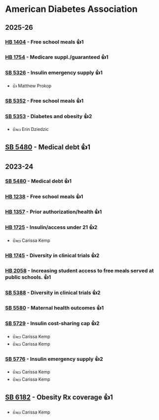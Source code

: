 # American Diabetes Association
## 2025-26

### [HB 1404](/bill/2025-26/hb/1404/) - Free school meals 👍1  

### [HB 1754](/bill/2025-26/hb/1754/) - Medicare suppl./guaranteed 👍1  

### [SB 5326](/bill/2025-26/sb/5326/) - Insulin emergency supply 👍1  
* 👍 Matthew Prokop

### [SB 5352](/bill/2025-26/sb/5352/) - Free school meals 👍1  

### [SB 5353](/bill/2025-26/sb/5353/) - Diabetes and obesity 👍2  
* 👍💵 Erin Dziedzic

## [SB 5480](/bill/2025-26/sb/5480/) - Medical debt 👍1  

## 2023-24

### [SB 5480](/bill/2023-24/sb/5480/) - Medical debt 👍1  

### [HB 1238](/bill/2023-24/hb/1238/) - Free school meals 👍1  

### [HB 1357](/bill/2023-24/hb/1357/) - Prior authorization/health 👍1  

### [HB 1725](/bill/2023-24/hb/1725/) - Insulin/access under 21 👍2  
* 👍💵 Carissa Kemp

### [HB 1745](/bill/2023-24/hb/1745/) - Diversity in clinical trials 👍2  

### [HB 2058](/bill/2023-24/hb/2058/) - Increasing student access to free meals served at public schools. 👍1  

### [SB 5388](/bill/2023-24/sb/5388/) - Diversity in clinical trials 👍2  

### [SB 5580](/bill/2023-24/sb/5580/) - Maternal health outcomes 👍1  

### [SB 5729](/bill/2023-24/sb/5729/) - Insulin cost-sharing cap 👍2  
* 👍💵 Carissa Kemp
* 👍💵 Carissa Kemp

### [SB 5776](/bill/2023-24/sb/5776/) - Insulin emergency supply 👍2  
* 👍💵 Carissa Kemp
* 👍💵 Carissa Kemp

## [SB 6182](/bill/2023-24/sb/6182/) - Obesity Rx coverage 👍1  
* 👍💵 Carissa Kemp
